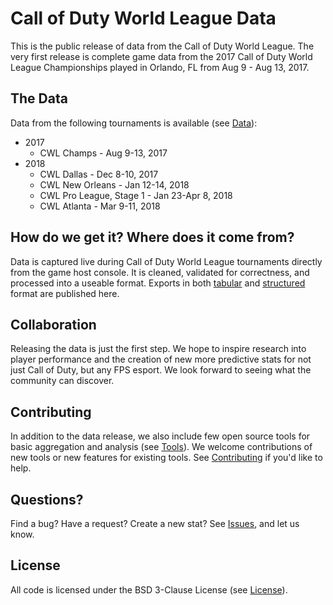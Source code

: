 # Call of Duty World League Data

This is the public release of data from the Call of Duty World League.  The very first release is complete game data from the 2017 Call of Duty World League Championships played in Orlando, FL from Aug 9 - Aug 13, 2017.

## The Data

Data from the following tournaments is available (see [Data](data)):

 * 2017
    * CWL Champs - Aug 9-13, 2017
 * 2018
    * CWL Dallas - Dec 8-10, 2017
    * CWL New Orleans - Jan 12-14, 2018
    * CWL Pro League, Stage 1 - Jan 23-Apr 8, 2018
    * CWL Atlanta - Mar 9-11, 2018


## How do we get it? Where does it come from?

Data is captured live during Call of Duty World League tournaments directly from the game host console.  It is cleaned, validated for correctness, and processed into a useable format.  Exports in both [tabular](data#tabular-data) and [structured](data#structured-data) format are published here.


## Collaboration

Releasing the data is just the first step.  We hope to inspire research into player performance and the creation of new more predictive stats for not just Call of Duty, but any FPS esport.  We look forward to seeing what the community can discover.


## Contributing

In addition to the data release, we also include few open source tools for basic aggregation and analysis (see [Tools](tools)).  We welcome contributions of new tools or new features for existing tools.  See [Contributing](CONTRIBUTING.md) if you'd like to help.


## Questions?

Find a bug?  Have a request?  Create a new stat?  See [Issues](https://github.com/Activision/cwl-data/issues), and let us know.


## License

All code is licensed under the BSD 3-Clause License (see [License](LICENSE)).
